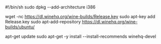 #!/bin/sh
sudo dpkg --add-architecture i386 

wget -nc https://dl.winehq.org/wine-builds/Release.key
sudo apt-key add Release.key
sudo apt-add-repository https://dl.winehq.org/wine-builds/ubuntu/

apt-get update
sudo apt-get -y install --install-recommends winehq-devel
